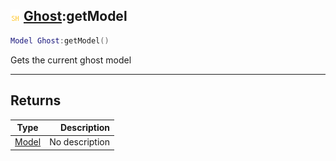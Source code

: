 ## ![shared](../../.gitbook/assets/shared.png) [Ghost](ghost):getModel

```lua
Model Ghost:getModel()
```

Gets the current ghost model

------
## Returns

| Type   | Description |
| ------ | ----------: |
| [Model](model) | No description |

